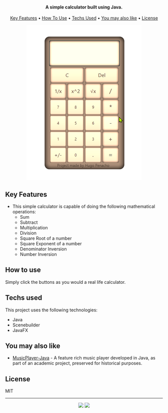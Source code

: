 <h4 align="center">A simple calculator built using Java.</h4>

<p align="center">
  <a href="#key-features">Key Features</a> •
  <a href="#how-to-use">How To Use</a> •
  <a href="#Techs-used">Techs Used</a> •
  <a href="#You-may-also-like">You may also like</a> •
  <a href="#license">License</a>
</p>

<p align="center" width="100%">
    <img src="/readmeFiles/quickDemo.apng">
</p>

## Key Features

* This simple calculator is capable of doing the following mathematical operations:
  - Sum
  - Subtract
  - Multiplication
  - Division
  - Square Root of a number
  - Square Exponent of a number
  - Denominator Inversion
  - Number Inversion
  
## How to use

Simply click the buttons as you would a real life calculator.

## Techs used

This project uses the following technologies:

- Java
- Scenebuilder
- JavaFX

## You may also like

- [MusicPlayer-Java](https://github.com/hpenacho/MusicPlayer-Java) - A feature rich music player developed in Java, as part of an academic project, preserved for historical purposes.

## License

MIT

--- 

<p align="center" width="100%">
  <a href="https://github.com/hpenacho"><img src="https://img.shields.io/badge/GitHub-100000?style=flat&logo=github&logoColor=white"></a> 
  <a href="https://linkedin.com/in/hugopenacho/"><img src="https://img.shields.io/badge/LinkedIn-0077B5?style=flat&logo=linkedin&logoColor=white"></a> 
</p>

